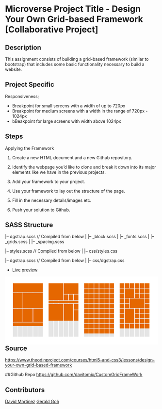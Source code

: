 # Microverse Project Title - Design Your Own Grid-based Framework [Collaborative Project]

## Description
This assignment consists of building a grid-based framework (similar to bootstrap) that includes some basic functionality necessary to build a website.

## Project Specific
Responsiveness;

- Breakpoint for small screens with a width of up to 720px
- Breakpoint for medium screens with a width in the range of 720px - 1024px
- bBeakpoint for large screens with width above 1024px

## Steps
Applying the Framework

1. Create a new HTML document and a new Github repository.
2. Identify the webpage you’d like to clone and break it down into its major elements like we have in the previous projects.

3. Add your framework to your project.

4. Use your framework to lay out the structure of the page.

5. Fill in the necessary details/images etc.

6. Push your solution to Github.

## SASS Structure

|– dgstrap.scss		// Compiled from below
|   |– _block.scss
|   |– _fonts.scss
|   |– _grids.scss
|   |– _spacing.scss

|– styles.scss		// Compiled from below
|   |– css/styles.css

|– dgstrap.scss		// Compiled from below
|   |– css/dgstrap.css

* [Live preview]()

<img  align="right" src="images/backgroundgit.png">

## Source
https://www.theodinproject.com/courses/html5-and-css3/lessons/design-your-own-grid-based-framework

##Github Repo
https://github.com/davitomix/CustomGridFrameWork


## Contributors
[David Martinez](https://github.com/davitomix)
[Gerald Goh](https://github.com/geraldgsh/)
